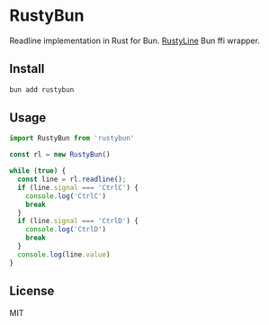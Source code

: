 # RustyBun

Readline implementation in Rust for Bun. [RustyLine](https://github.com/kkawakam/rustyline) Bun ffi wrapper.

## Install

```bash
bun add rustybun
```

## Usage

```js
import RustyBun from 'rustybun'

const rl = new RustyBun()

while (true) {
  const line = rl.readline();
  if (line.signal === 'CtrlC') {
    console.log('CtrlC')
    break
  }
  if (line.signal === 'CtrlD') {
    console.log('CtrlD')
    break
  }
  console.log(line.value)
}
```

## License

MIT
